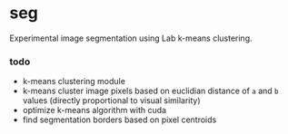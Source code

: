 # seg
Experimental image segmentation using Lab k-means clustering.

### todo

- k-means clustering module
- k-means cluster image pixels based on euclidian distance of `a` and `b` values (directly proportional to visual similarity)
- optimize k-means algorithm with cuda
- find segmentation borders based on pixel centroids
